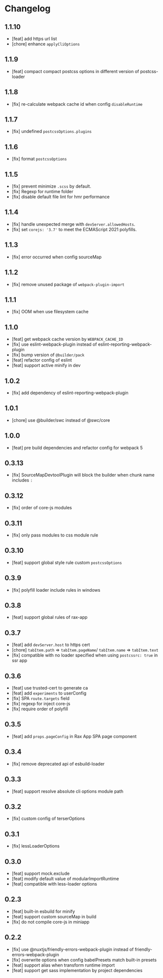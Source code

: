 # Changelog

## 1.1.10

- [feat] add https url list
- [chore] enhance `applyCliOptions`

## 1.1.9

- [feat] compact compact postcss options in different version of postcss-loader

## 1.1.8

- [fix] re-calculate webpack cache id when config `disableRuntime`

## 1.1.7

- [fix] undefined `postcssOptions.plugins`

## 1.1.6

- [fix] format `postcssOptions`

## 1.1.5

- [fix] prevent minimize `.scss` by default.
- [fix] Regexp for runtime folder
- [fix] disable default file lint for hmr performance

## 1.1.4

- [fix] handle unexpected merge with `devServer.allowedHosts`.
- [fix] set `corejs: '3.7'` to meet the ECMAScript 2021 polyfills.

## 1.1.3

- [fix] error occurred when config sourceMap

## 1.1.2

- [fix] remove unused package of `webpack-plugin-import`

## 1.1.1

- [fix] OOM when use filesystem cache

## 1.1.0

- [feat] get webpack cache version by `WEBPACK_CACHE_ID`
- [fix] use eslint-webpack-plugin instead of eslint-reporting-webpack-plugin
- [fix] bump version of `@builder/pack`
- [feat] refactor config of eslint
- [feat] support active minify in dev

## 1.0.2

- [fix] add dependency of eslint-reporting-webpack-plugin

## 1.0.1

- [chore] use @builder/swc instead of @swc/core

## 1.0.0

- [feat] pre build dependencies and refactor config for webpack 5

## 0.3.13

- [fix] SourceMapDevtoolPlugin will block the builder when chunk name includes `:`

## 0.3.12

- [fix] order of core-js modules

## 0.3.11

- [fix] only pass modules to css module rule

## 0.3.10

- [feat] support global style rule custom `postcssOptions`

## 0.3.9

- [fix] polyfill loader include rules in windows

## 0.3.8

- [feat] support global rules of rax-app

## 0.3.7

- [feat] add `devServer.host` to https cert
- [chore] `tabItem.path` => `tabItem.pageName`/ `tabItem.name` => `tabItem.text`
- [fix] compatible with no loader specified when using `postcssrc: true` in ssr app

## 0.3.6

- [feat] use trusted-cert to generate ca
- [feat] add `experiments` to userConfig
- [fix] SPA `route.targets` field
- [fix] regexp for inject core-js
- [fix] require order of polyfill

## 0.3.5

- [feat] add `props.pageConfig` in Rax App SPA page component

## 0.3.4

- [fix] remove deprecated api of esbuild-loader

## 0.3.3

- [feat] support resolve absolute cli options module path

## 0.3.2

- [fix] custom config of terserOptions

## 0.3.1

- [fix] lessLoaderOptions

## 0.3.0

- [feat] support mock.exclude
- [feat] modify default value of modularImportRuntime
- [feat] compatible with less-loader options

## 0.2.3

- [feat] built-in esbuild for minify
- [feat] support custom sourceMap in build
- [fix] do not compile core-js in miniapp

## 0.2.2

- [fix] use @nuxtjs/friendly-errors-webpack-plugin instead of friendly-errors-webpack-plugin
- [fix] overwrite options when config babelPresets match built-in presets
- [feat] support alias when transform runtime import
- [feat] support get sass implementation by project dependencies
